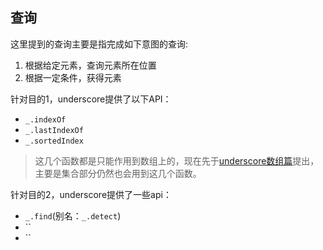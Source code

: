 ## 查询
这里提到的查询主要是指完成如下意图的查询:
1. 根据给定元素，查询元素所在位置
2. 根据一定条件，获得元素

针对目的1，underscore提供了以下API：
- `_.indexOf`
- `_.lastIndexOf`
- `_.sortedIndex`

> 这几个函数都是只能作用到数组上的，现在先于[underscore数组篇](array/README.md)提出，主要是集合部分仍然也会用到这几个函数。

针对目的2，underscore提供了一些api：
- `_.find`(别名：`_.detect`)
- ``
- ``